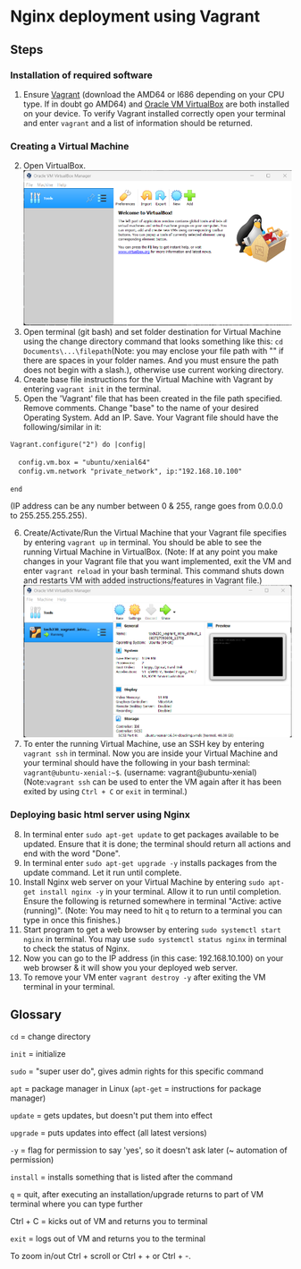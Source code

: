 # Nginx deployment using Vagrant

## Steps

### Installation of required software

1. Ensure [Vagrant](https://developer.hashicorp.com/vagrant/downloads?product_intent=vagrant) (download the AMD64 or I686 depending on your CPU type. If in doubt go AMD64) and [Oracle VM VirtualBox](https://www.virtualbox.org/wiki/Download_Old_Builds_6_1) are both installed on your device. To verify Vagrant installed correctly open your terminal and enter `vagrant` and a list of information should be returned.

### Creating a Virtual Machine

2. Open VirtualBox. ![VirtualBox manager](virtual_box_manager_home.png)
3. Open terminal (git bash) and set folder destination for Virtual Machine using the change directory command that looks something like this: `cd Documents\...\filepath`(Note: you may enclose your file path with "" if there are spaces in your folder names. And you must ensure the path does not begin with a slash.), otherwise use current working directory.
4. Create base file instructions for the Virtual Machine with Vagrant by entering `vagrant init` in the terminal.
5. Open the 'Vagrant' file that has been created in the file path specified. Remove comments. Change "base" to the name of your desired Operating System. Add an IP. Save. Your Vagrant file should have the following/similar in it:
~~~
Vagrant.configure("2") do |config|

  config.vm.box = "ubuntu/xenial64"
  config.vm.network "private_network", ip:"192.168.10.100"

end
~~~
(IP address can be any number between 0 & 255, range goes from 0.0.0.0 to 255.255.255.255).

6. Create/Activate/Run the Virtual Machine that your Vagrant file specifies by entering `vagrant up` in terminal. You should be able to see the running Virtual Machine in VirtualBox. (Note: If at any point you make changes in your Vagrant file that you want implemented, exit the VM and enter `vagrant reload` in your bash terminal. This command shuts down and restarts VM with added instructions/features in Vagrant file.) ![Running VBox](virtual_box_manager_home_running.png)
7. To enter the running Virtual Machine, use an SSH key by entering `vagrant ssh` in terminal. Now you are inside your Virtual Machine and your terminal should have the following in your bash terminal: `vagrant@ubuntu-xenial:~$`. (username: vagrant@ubuntu-xenial) (Note:`vagrant ssh` can be used to enter the VM again after it has been exited by using `Ctrl + C` or `exit` in terminal.)

### Deploying basic html server using Nginx

8. In terminal enter `sudo apt-get update` to get packages available to be updated. Ensure that it is done; the terminal should return all actions and end with the word "Done".
9. In terminal enter `sudo apt-get upgrade -y` installs packages from the update command. Let it run until complete.
10. Install Nginx web server on your Virtual Machine by entering `sudo apt-get install nginx -y` in your terminal. Allow it to run until completion. Ensure the following is returned somewhere in terminal "Active: active (running)". (Note: You may need to hit `q` to return to a terminal you can type in once this finishes.)
11. Start program to get a web browser by entering `sudo systemctl start nginx` in terminal. You may use `sudo systemctl status nginx` in terminal to check the status of Nginx.
12. Now you can go to the IP address (in this case: 192.168.10.100) on your web browser & it will show you your deployed web server.
13. To remove your VM enter `vagrant destroy -y` after exiting the VM terminal in your terminal.

## Glossary

`cd` = change directory

`init` =  initialize

`sudo` = "super user do", gives admin rights for this specific command

`apt` = package manager in Linux (`apt-get` = instructions for package manager)

`update` = gets updates, but doesn't put them into effect

`upgrade` = puts updates into effect (all latest versions)

`-y` = flag for permission to say 'yes', so it doesn't ask later (~ automation of permission)

`install` = installs something that is listed after the command

`q` = quit, after executing an installation/upgrade returns to part of VM terminal where you can type further

Ctrl + C = kicks out of VM and returns you to terminal

`exit` = logs out of VM and returns you to the terminal

To zoom in/out Ctrl + scroll or Ctrl + + or Ctrl + -.
